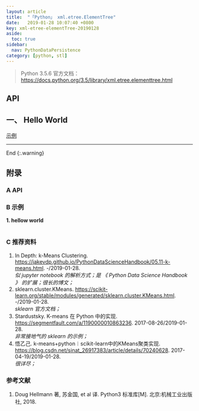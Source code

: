```yaml
---
layout: article
title:  "「Python」 xml.etree.ElementTree"
date:   2019-01-28 10:07:40 +0800
key: xml-etree-elementTree-20190128
aside:
  toc: true
sidebar:
  nav: PythonDataPersistence
category: [python, stl]
---
```


> Python 3.5.6 官方文档：<https://docs.python.org/3.5/library/xml.etree.elementtree.html>  

## API

## 一、 Hello World
[示例](#hellow_world)  



-------------------  
 End
{:.warning}  



## 附录
### A API


### B 示例
<span id="hellow_world">**1. hellow world**</span>  


```python

```
### C 推荐资料
1. In Depth: k-Means Clustering. <https://jakevdp.github.io/PythonDataScienceHandbook/05.11-k-means.html>. -/2019-01-28.    
*似 jupyter notebook 的解析方式；是 《 Python Data Science Handbook 》 的扩展；很长的博文；*   
2. sklearn.cluster.KMeans. <https://scikit-learn.org/stable/modules/generated/sklearn.cluster.KMeans.html>. -/2019-01-28.       
*sklearn 官方文档；*  
3. Stardustsky. K-means 在 Python 中的实现. <https://segmentfault.com/a/1190000010863236>. 2017-08-26/2019-01-28.   
*非常接地气的 sklearn 的示例；*   
4.  悟乙己. k-means+python︱scikit-learn中的KMeans聚类实现. <https://blog.csdn.net/sinat_26917383/article/details/70240628>. 2017-04-19/2019-01-28.   
*很详尽；*   


### 参考文献
1. Doug Hellmann 著, 苏金国, et al 译. Python3 标准库[M]. 北京:机械工业出版社, 2018.

